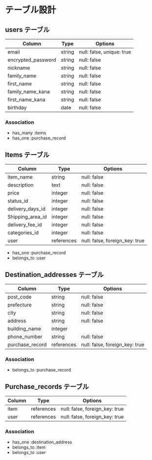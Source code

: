 # テーブル設計

## users テーブル

| Column             | Type        | Options                        |
| ------------------ | ----------- | ------------------------------ |
| email              | string      | null: false, unique: true      |
| encrypted_password | string      | null: false                    |
| nickname           | string      | null: false                    |
| family_name        | string      | null: false                    |
| first_name         | string      | null: false                    |
| family_name_kana   | string      | null: false                    |
| first_name_kana    | string      | null: false                    |
| birthday           | date        | null: false                    |

### Association

- has_many :items
- has_one :purchase_record

## Items テーブル

| Column           | Type       | Options                        |
| ---------------- | ---------- | ------------------------------ |
| item_name        | string     | null: false                    |
| description      | text       | null: false                    |
| price            | integer    | null: false                    |
| status_id        | integer    | null: false                    |
| delivery_days_id | integer    | null: false                    |
| Shipping_area_id | integer    | null: false                    |
| delivery_fee_id  | integer    | null: false                    |
| categories_id    | integer    | null: false                    |
| user             | references | null: false, foreign_key: true |

- has_one :purchase_record
- belongs_to :user


## Destination_addresses テーブル

| Column                 | Type        | Options                        |
| ---------------------- | ----------- | ------------------------------ |
| post_code              | string      | null: false                    |
| prefecture             | string      | null: false                    |
| city                   | string      | null: false                    |
| address                | string      | null: false                    |
| building_name          | integer     |                                |
| phone_number           | string      | null: false                    |
| purchase_record        | references  | null: false, foreign_key: true |

### Association

- belongs_to :purchase_record

## Purchase_records テーブル

| Column                     | Type       | Options                        |
| -------------------------- | ---------- | ------------------------------ |
| item                       | references | null: false, foreign_key: true |
| user                       | references | null: false, foreign_key: true |

### Association

- has_one :destination_address
- belongs_to :item
- belongs_to :user